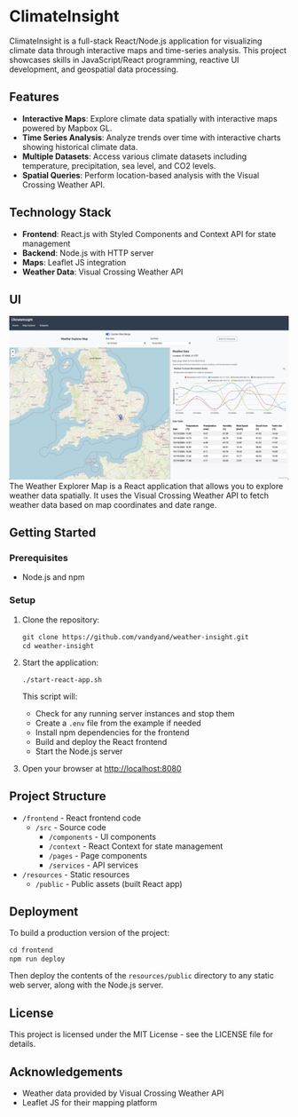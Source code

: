 # ClimateInsight

ClimateInsight is a full-stack React/Node.js application for visualizing climate data through interactive maps and time-series analysis. This project showcases skills in JavaScript/React programming, reactive UI development, and geospatial data processing.

## Features

- **Interactive Maps**: Explore climate data spatially with interactive maps powered by Mapbox GL.
- **Time Series Analysis**: Analyze trends over time with interactive charts showing historical climate data.
- **Multiple Datasets**: Access various climate datasets including temperature, precipitation, sea level, and CO2 levels.
- **Spatial Queries**: Perform location-based analysis with the Visual Crossing Weather API.

## Technology Stack

- **Frontend**: React.js with Styled Components and Context API for state management
- **Backend**: Node.js with HTTP server
- **Maps**: Leaflet JS integration
- **Weather Data**: Visual Crossing Weather API

## UI

![Weather Explorer Map](resources/images/weather-map-explorer.jpg)  
The Weather Explorer Map is a React application that allows you to explore weather data spatially. It uses the Visual Crossing Weather API to fetch weather data based on map coordinates and date range.

## Getting Started

### Prerequisites

- Node.js and npm

### Setup

1. Clone the repository:

   ```
   git clone https://github.com/vandyand/weather-insight.git
   cd weather-insight
   ```

2. Start the application:

   ```
   ./start-react-app.sh
   ```

   This script will:

   - Check for any running server instances and stop them
   - Create a `.env` file from the example if needed
   - Install npm dependencies for the frontend
   - Build and deploy the React frontend
   - Start the Node.js server

3. Open your browser at [http://localhost:8080](http://localhost:8080)

## Project Structure

- `/frontend` - React frontend code
  - `/src` - Source code
    - `/components` - UI components
    - `/context` - React Context for state management
    - `/pages` - Page components
    - `/services` - API services
- `/resources` - Static resources
  - `/public` - Public assets (built React app)

## Deployment

To build a production version of the project:

```
cd frontend
npm run deploy
```

Then deploy the contents of the `resources/public` directory to any static web server, along with the Node.js server.

## License

This project is licensed under the MIT License - see the LICENSE file for details.

## Acknowledgements

- Weather data provided by Visual Crossing Weather API
- Leaflet JS for their mapping platform
